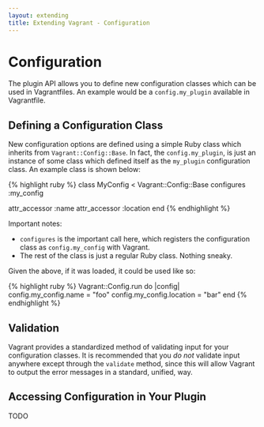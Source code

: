 ```yaml
---
layout: extending
title: Extending Vagrant - Configuration
---
```

# Configuration

The plugin API allows you to define new configuration classes which
can be used in Vagrantfiles. An example would be a `config.my_plugin`
available in Vagrantfile.

## Defining a Configuration Class

New configuration options are defined using a simple Ruby class
which inherits from `Vagrant::Config::Base`. In fact, the `config.my_plugin`,
is just an instance of some class which defined itself as the
`my_plugin` configuration class. An example class is shown below:

{% highlight ruby %}
class MyConfig < Vagrant::Config::Base
  configures :my_config

  attr_accessor :name
  attr_accessor :location
end
{% endhighlight %}

Important notes:

* `configures` is the important call here, which registers the configuration
  class as `config.my_config` with Vagrant.
* The rest of the class is just a regular Ruby class. Nothing sneaky.

Given the above, if it was loaded, it could be used like so:

{% highlight ruby %}
Vagrant::Config.run do |config|
  config.my_config.name = "foo"
  config.my_config.location = "bar"
end
{% endhighlight %}

## Validation

Vagrant provides a standardized method of validating input for your
configuration classes. It is recommended that you _do not_ validate
input anywhere except through the `validate` method, since this will
allow Vagrant to output the error messages in a standard, unified, way.

## Accessing Configuration in Your Plugin

TODO
